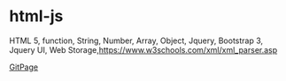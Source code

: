 # html-js
HTML 5, function, String,  Number,  Array,  Object,  Jquery,  Bootstrap 3,  Jquery UI, Web Storage,https://www.w3schools.com/xml/xml_parser.asp

[GitPage](https://danieljustino79.github.io/html-js/src/)
